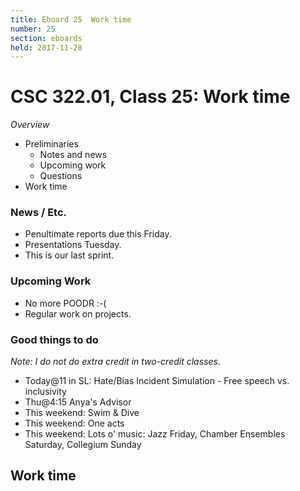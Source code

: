 ```yaml
---
title: Eboard 25  Work time
number: 25
section: eboards
held: 2017-11-28
---
```

CSC 322.01, Class 25:  Work time
================================

_Overview_

* Preliminaries
    * Notes and news
    * Upcoming work
    * Questions
* Work time

### News / Etc.

* Penultimate reports due this Friday.
* Presentations Tuesday.
* This is our last sprint.

### Upcoming Work

* No more POODR  :-(
* Regular work on projects.

### Good things to do

_Note: I do not do extra credit in two-credit classes._

* Today@11 in SL: Hate/Bias Incident Simulation - Free speech vs. inclusivity
* Thu@4:15 Anya's Advisor
* This weekend: Swim & Dive
* This weekend: One acts
* This weekend: Lots o' music: Jazz Friday, Chamber Ensembles Saturday,
  Collegium Sunday

Work time
---------
